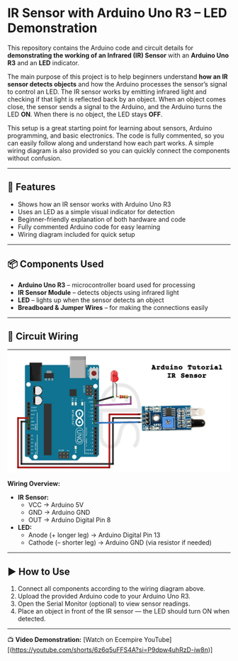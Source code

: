 # IR Sensor with Arduino Uno R3 – LED Demonstration

This repository contains the Arduino code and circuit details for **demonstrating the working of an Infrared (IR) Sensor** with an **Arduino Uno R3** and an **LED** indicator.

The main purpose of this project is to help beginners understand **how an IR sensor detects objects** and how the Arduino processes the sensor’s signal to control an LED. The IR sensor works by emitting infrared light and checking if that light is reflected back by an object. When an object comes close, the sensor sends a signal to the Arduino, and the Arduino turns the LED **ON**. When there is no object, the LED stays **OFF**.

This setup is a great starting point for learning about sensors, Arduino programming, and basic electronics. The code is fully commented, so you can easily follow along and understand how each part works. A simple wiring diagram is also provided so you can quickly connect the components without confusion.

---

## 🔹 Features
- Shows how an IR sensor works with Arduino Uno R3  
- Uses an LED as a simple visual indicator for detection  
- Beginner-friendly explanation of both hardware and code  
- Fully commented Arduino code for easy learning  
- Wiring diagram included for quick setup  

---

## 📦 Components Used
- **Arduino Uno R3** – microcontroller board used for processing  
- **IR Sensor Module** – detects objects using infrared light  
- **LED** – lights up when the sensor detects an object  
- **Breadboard & Jumper Wires** – for making the connections easily  

---

## 🔌 Circuit Wiring

![IR Sensor](IR%20Sensor.jpg)


**Wiring Overview:**
- **IR Sensor:**
  - VCC → Arduino 5V
  - GND → Arduino GND
  - OUT → Arduino Digital Pin 8
- **LED:**
  - Anode (+ longer leg) → Arduino Digital Pin 13
  - Cathode (– shorter leg) → Arduino GND (via resistor if needed)

---

## ▶ How to Use
1. Connect all components according to the wiring diagram above.  
2. Upload the provided Arduino code to your Arduino Uno R3.  
3. Open the Serial Monitor (optional) to view sensor readings.  
4. Place an object in front of the IR sensor — the LED should turn ON when detected.  

---

📺 **Video Demonstration:** [Watch on Ecempire YouTube][(https://youtube.com/shorts/6z6q5uFFS4A?si=P9dpw4uhRzD-iw8n)]

